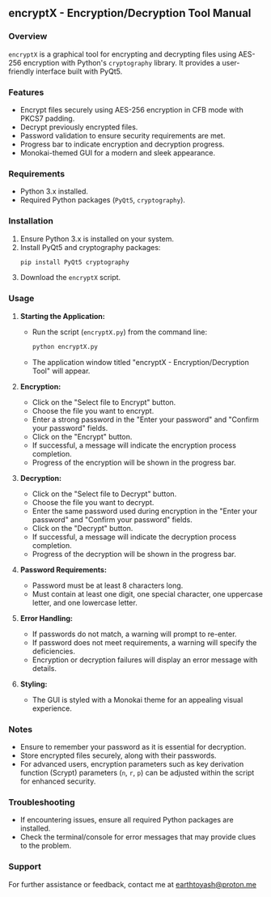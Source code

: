 ## encryptX - Encryption/Decryption Tool Manual

### Overview
`encryptX` is a graphical tool for encrypting and decrypting files using AES-256 encryption with Python's `cryptography` library. It provides a user-friendly interface built with PyQt5.

### Features
- Encrypt files securely using AES-256 encryption in CFB mode with PKCS7 padding.
- Decrypt previously encrypted files.
- Password validation to ensure security requirements are met.
- Progress bar to indicate encryption and decryption progress.
- Monokai-themed GUI for a modern and sleek appearance.

### Requirements
- Python 3.x installed.
- Required Python packages (`PyQt5`, `cryptography`).

### Installation
1. Ensure Python 3.x is installed on your system.
2. Install PyQt5 and cryptography packages:
   ```bash
   pip install PyQt5 cryptography
   ```
3. Download the `encryptX` script.

### Usage
1. **Starting the Application:**
   - Run the script (`encryptX.py`) from the command line:
     ```bash
     python encryptX.py
     ```
   - The application window titled "encryptX - Encryption/Decryption Tool" will appear.

2. **Encryption:**
   - Click on the "Select file to Encrypt" button.
   - Choose the file you want to encrypt.
   - Enter a strong password in the "Enter your password" and "Confirm your password" fields.
   - Click on the "Encrypt" button.
   - If successful, a message will indicate the encryption process completion.
   - Progress of the encryption will be shown in the progress bar.

3. **Decryption:**
   - Click on the "Select file to Decrypt" button.
   - Choose the file you want to decrypt.
   - Enter the same password used during encryption in the "Enter your password" and "Confirm your password" fields.
   - Click on the "Decrypt" button.
   - If successful, a message will indicate the decryption process completion.
   - Progress of the decryption will be shown in the progress bar.

4. **Password Requirements:**
   - Password must be at least 8 characters long.
   - Must contain at least one digit, one special character, one uppercase letter, and one lowercase letter.

5. **Error Handling:**
   - If passwords do not match, a warning will prompt to re-enter.
   - If password does not meet requirements, a warning will specify the deficiencies.
   - Encryption or decryption failures will display an error message with details.

6. **Styling:**
   - The GUI is styled with a Monokai theme for an appealing visual experience.

### Notes
- Ensure to remember your password as it is essential for decryption.
- Store encrypted files securely, along with their passwords.
- For advanced users, encryption parameters such as key derivation function (Scrypt) parameters (`n`, `r`, `p`) can be adjusted within the script for enhanced security.

### Troubleshooting
- If encountering issues, ensure all required Python packages are installed.
- Check the terminal/console for error messages that may provide clues to the problem.

### Support
For further assistance or feedback, contact me at earthtoyash@proton.me
